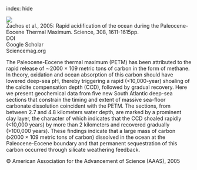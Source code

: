 index: hide

<div class="Citation">
    <div class="Citation-thumb CitationThumb-linked"  data-href="https://doi.org/10.1126/science.1109004">
      <img src="https://static.claimspace.cloud/climate-study-static/refs/thumbs/5/Zachos_et_al_2005-thumb.png" />
    </div>

  <div class="Citation-body">
    <div class="Citation-text">Zachos et al., 2005: Rapid acidification of the ocean during the Paleocene-Eocene Thermal Maximum. <span class="Article-journal">Science, </span><span class="Article-volume">308, </span>1611-1615pp.</div>
    <div class="Citation-links">
      <div class="CitationLink" data-href="https://doi.org/10.1126/science.1109004">
        <div class="CitationLink-icon CitationLink-Doi"></div>
        <div class="CitationLink-text">DOI</div>
      </div>
      <div class="CitationLink" data-href="https://scholar.google.com/scholar?q=10.1126/science.1109004">
        <div class="CitationLink-icon CitationLink-Scholar"></div>
        <div class="CitationLink-text">Google Scholar</div>
      </div>
      <div class="CitationLink" data-href="http://www.sciencemag.org/content/308/5728/1611.abstract">
        <div class="CitationLink-icon CitationLink-Publisher"></div>
        <div class="CitationLink-text">Sciencemag.org</div>
      </div>
    </div>
  </div>
</div>

The Paleocene-Eocene thermal maximum (PETM) has been attributed to the rapid release of ∼2000 × 109 metric tons of carbon in the form of methane. In theory, oxidation and ocean absorption of this carbon should have lowered deep-sea pH, thereby triggering a rapid (<10,000-year) shoaling of the calcite compensation depth (CCD), followed by gradual recovery. Here we present geochemical data from five new South Atlantic deep-sea sections that constrain the timing and extent of massive sea-floor carbonate dissolution coincident with the PETM. The sections, from between 2.7 and 4.8 kilometers water depth, are marked by a prominent clay layer, the character of which indicates that the CCD shoaled rapidly (<10,000 years) by more than 2 kilometers and recovered gradually (>100,000 years). These findings indicate that a large mass of carbon (»2000 × 109 metric tons of carbon) dissolved in the ocean at the Paleocene-Eocene boundary and that permanent sequestration of this carbon occurred through silicate weathering feedback.

<div class="Citation-copy">
&copy; American Association for the Advancement of Science (AAAS), 2005
</div>